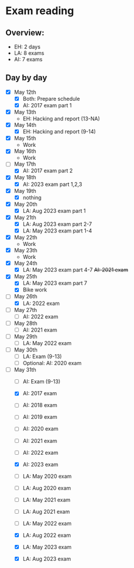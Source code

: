 # Exam reading
## Overview:
- EH: 2 days
- LA: 8 exams
- AI: 7 exams
  
## Day by day
- [x] May 12th
  - [x] Both: Prepare schedule
  - [x] AI: 2017 exam part 1
- [x] May 13th
  - EH: Hacking and report (13-NA)
- [x] May 14th
  - [x] EH: Hacking and report (9-14)
- [x] May 15th
  - Work
- [x] May 16th
  - Work
- [ ] May 17th
  - [x] AI: 2017 exam part 2
- [x] May 18th
  - [x] AI: 2023 exam part 1,2,3
- [x] May 19th
  - [x] nothing 
- [x] May 20th
  - [x] LA: Aug 2023 exam part 1
- [x] May 21th
  - [x] LA: Aug 2023 exam part 2-7
  - [x] LA: May 2023 exam part 1-4
- [x] May 22th
  - Work
- [x] May 23th
  - Work
- [x] May 24th
  - [x] LA: May 2023 exam part 4-7 ~~AI: 2021 exam~~
- [x] May 25th
  - [x] LA: May 2023 exam part 7
  - [x] Bike work
- [ ] May 26th
  - [x] LA: 2022 exam
- [ ] May 27th
  - [ ] AI: 2022 exam
- [ ] May 28th
  - [ ] AI: 2021 exam
- [ ] May 29th
  - [ ] LA: May 2022 exam
- [ ] May 30th
  - [ ] LA: Exam (9-13)
  - [ ] Optional: AI: 2020 exam
- [ ] May 31th
  - [ ] AI: Exam (9-13)

  - [x] AI: 2017 exam
  - [ ] AI: 2018 exam
  - [ ] AI: 2019 exam
  - [ ] AI: 2020 exam
  - [ ] AI: 2021 exam
  - [ ] AI: 2022 exam
  - [x] AI: 2023 exam

  - [ ] LA: May 2020 exam
  - [ ] LA: Aug 2020 exam
  - [ ] LA: May 2021 exam
  - [ ] LA: Aug 2021 exam
  - [ ] LA: May 2022 exam
  - [x] LA: Aug 2022 exam
  - [x] LA: May 2023 exam
  - [x] LA: Aug 2023 exam

